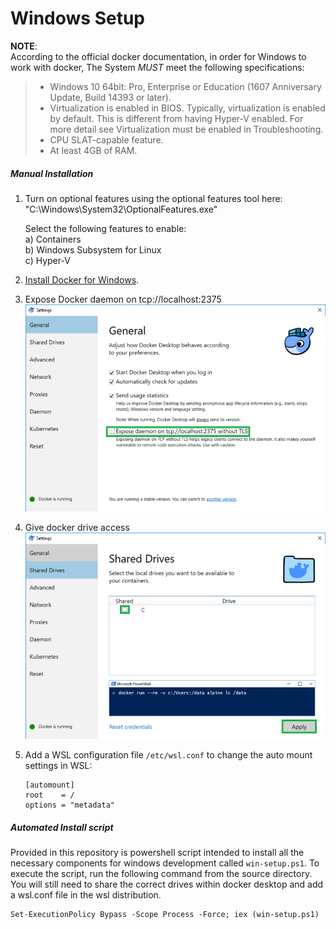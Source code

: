 # Windows Setup

**NOTE**:  
According to the official docker documentation, in order for Windows to work with docker,
The System _MUST_ meet the following specifications:

> - Windows 10 64bit: Pro, Enterprise or Education (1607 Anniversary Update, Build 14393 or later).
> - Virtualization is enabled in BIOS. Typically, virtualization is enabled by default.
>   This is different from having Hyper-V enabled. For more detail see Virtualization must
>   be enabled in Troubleshooting.
> - CPU SLAT-capable feature.
> - At least 4GB of RAM.

##### Manual Installation
1. Turn on optional features using the optional features tool here:  
   "C:\Windows\System32\OptionalFeatures.exe"

   Select the following features to enable:  
   a) Containers  
   b) Windows Subsystem for Linux  
   c) Hyper-V  

2. [Install Docker for Windows](https://docs.docker.com/docker-for-windows/install/).
3. Expose Docker daemon on tcp://localhost:2375
   ![Image of Docker Settings for TCP](./docs/_static/docker-tcp.png)
4. Give docker drive access
   ![Image of Docker Drive Share Settings](./docs/_static/docker-sharing.png)
5. Add a WSL configuration file `/etc/wsl.conf` to change the auto mount settings in WSL:

   ```
   [automount]
   root    = /
   options = "metadata"
   ```

##### Automated Install script
Provided in this repository is powershell script intended to install all the necessary components
for windows development called `win-setup.ps1`. To execute the script, run the following command
from the source directory. You will still need to share the correct drives within docker desktop
and add a wsl.conf file in the wsl distribution.
```
Set-ExecutionPolicy Bypass -Scope Process -Force; iex (win-setup.ps1)
```


